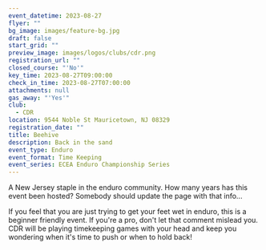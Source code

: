```yaml
---
event_datetime: 2023-08-27
flyer: ""
bg_image: images/feature-bg.jpg
draft: false
start_grid: ""
preview_image: images/logos/clubs/cdr.png
registration_url: ""
closed_course: "'No'"
key_time: 2023-08-27T09:00:00
check_in_time: 2023-08-27T07:00:00
attachments: null
gas_away: "'Yes'"
club:
  - CDR
location: 9544 Noble St Mauricetown, NJ 08329
registration_date: ""
title: Beehive
description: Back in the sand
event_type: Enduro
event_format: Time Keeping
event_series: ECEA Enduro Championship Series
---
```


A New Jersey staple in the enduro community. How many years has this event been hosted? Somebody should update the page with that info... 

If you feel that you are just trying to get your feet wet in enduro, this is a beginner friendly event. If you're a pro, don't let that comment mislead you. CDR will be playing timekeeping games with your head and keep you wondering when it's time to push or when to hold back!